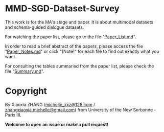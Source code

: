 # MMD-SGD-Dataset-Survey

This work is for the MA's stage and paper. It is about multimodal datasets and schema-guided dialogue datasets.

For watching the paper list, please go to the file "[Paper_List.md](./Paper_List.md)".

In order to read a brief abstract of the papers, please access the file "[Paper_Notes.md](./Paper_Notes.md)" or click "[Note]" for each file to find out exactly what you want. 

For consulting the tables summaried from the paper list, please check the file "[Summary.md](./Summary.md)".

# Copyright
By Xiaoxia ZHANG (michelle_xxz@126.com / zhangxiaoxia.michelle@gmail.com) from University of the New Sorbonne - Paris III.

**Welcome to open an issue or make a pull request!**
